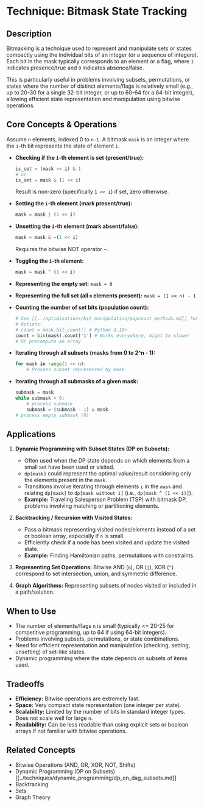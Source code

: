 # Technique: Bitmask State Tracking

## Description

Bitmasking is a technique used to represent and manipulate sets or states compactly using the individual bits of an integer (or a sequence of integers). Each bit in the mask typically corresponds to an element or a flag, where `1` indicates presence/true and `0` indicates absence/false.

This is particularly useful in problems involving subsets, permutations, or states where the number of distinct elements/flags is relatively small (e.g., up to 20-30 for a single 32-bit integer, or up to 60-64 for a 64-bit integer), allowing efficient state representation and manipulation using bitwise operations.

## Core Concepts & Operations

Assume `n` elements, indexed 0 to `n-1`.
A bitmask `mask` is an integer where the `i`-th bit represents the state of element `i`.

*   **Checking if the `i`-th element is set (present/true):**
    ```python
    is_set = (mask >> i) & 1
    # or
    is_set = mask & (1 << i)
    ```
    Result is non-zero (specifically `1 << i`) if set, zero otherwise.

*   **Setting the `i`-th element (mark present/true):**
    ```python
    mask = mask | (1 << i)
    ```

*   **Unsetting the `i`-th element (mark absent/false):**
    ```python
    mask = mask & ~(1 << i)
    ```
    Requires the bitwise NOT operator `~`.

*   **Toggling the `i`-th element:**
    ```python
    mask = mask ^ (1 << i)
    ```

*   **Representing the empty set:** `mask = 0`

*   **Representing the full set (all `n` elements present):** `mask = (1 << n) - 1`

*   **Counting the number of set bits (population count):**
    ```python
    # See [[../optimizations/bit_manipulation/popcount_methods.md]] for performance comparison
    # Options:
    # count = mask.bit_count() # Python 3.10+
    count = bin(mask).count('1') # Works everywhere, might be slower
    # Or precompute an array
    ```

*   **Iterating through all subsets (masks from 0 to 2^n - 1):**
    ```python
    for mask in range(1 << n):
        # Process subset represented by mask
    ```

*   **Iterating through all submasks of a given mask:**
    ```python
    submask = mask
    while submask > 0:
        # process submask
        submask = (submask - 1) & mask
    # process empty submask (0)
    ```

## Applications

1.  **Dynamic Programming with Subset States (DP on Subsets):**
    *   Often used when the DP state depends on which elements from a small set have been used or visited.
    *   `dp[mask]` could represent the optimal value/result considering only the elements present in the `mask`.
    *   Transitions involve iterating through elements `i` in the `mask` and relating `dp[mask]` to `dp[mask without i]` (i.e., `dp[mask ^ (1 << i)]`).
    *   **Example:** Traveling Salesperson Problem (TSP) with bitmask DP, problems involving matching or partitioning elements.

2.  **Backtracking / Recursion with Visited States:**
    *   Pass a bitmask representing visited nodes/elements instead of a set or boolean array, especially if `n` is small.
    *   Efficiently check if a node has been visited and update the visited state.
    *   **Example:** Finding Hamiltonian paths, permutations with constraints.

3.  **Representing Set Operations:** Bitwise AND (`&`), OR (`|`), XOR (`^`) correspond to set intersection, union, and symmetric difference.

4.  **Graph Algorithms:** Representing subsets of nodes visited or included in a path/solution.

## When to Use

*   The number of elements/flags `n` is small (typically <= 20-25 for competitive programming, up to 64 if using 64-bit integers).
*   Problems involving subsets, permutations, or state combinations.
*   Need for efficient representation and manipulation (checking, setting, unsetting) of set-like states.
*   Dynamic programming where the state depends on subsets of items used.

## Tradeoffs

*   **Efficiency:** Bitwise operations are extremely fast.
*   **Space:** Very compact state representation (one integer per state).
*   **Scalability:** Limited by the number of bits in standard integer types. Does not scale well for large `n`.
*   **Readability:** Can be less readable than using explicit sets or boolean arrays if not familiar with bitwise operations.

## Related Concepts

*   Bitwise Operations (AND, OR, XOR, NOT, Shifts)
*   Dynamic Programming (DP on Subsets) [[../techniques/dynamic_programming/dp_on_dag_subsets.md]]
*   Backtracking
*   Sets
*   Graph Theory 